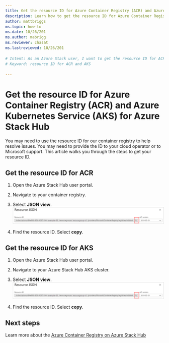 ```yaml
---
title: Get the resource ID for Azure Container Registry (ACR) and Azure Kubernetes Service (AKS) for Azure Stack Hub 
description: Learn how to get the resource ID for Azure Container Registry (ACR) and Azure Kubernetes Service (AKS) for Azure Stack Hub
author: mattbriggs
ms.topic: how-to
ms.date: 10/26/201
ms.author: mabrigg
ms.reviewer: chasat
ms.lastreviewed: 10/26/201

# Intent: As an Azure Stack user, I want to get the resource ID for ACR and AKS from the portal in Azure public so I can provide this to support.
# Keyword: resource ID for ACR and AKS

---
```


# Get the resource ID for Azure Container Registry (ACR) and Azure Kubernetes Service (AKS) for Azure Stack Hub

You may need to use the resource ID for our container registry to help resolve
issues. You may need to provide the ID to your cloud operator or to Microsoft 
support. This article walks you through the steps to get your resource ID.

## Get the resource ID for ACR

1. Open the Azure Stack Hub user portal.
2. Navigate to your container registry.
3. Select **JSON view**.  
    ![get the resource id string for ACR](.\media\container-registry-get-resource-id\acs-resource-id.png)

4. Find the resource ID. Select **copy**.

## Get the resource ID for AKS

1. Open the Azure Stack Hub user portal.
2. Navigate to your Azure Stack Hub AKS cluster.
3. Select **JSON view**.  
    ![get the resource id string for AKS](.\media\container-registry-get-resource-id\acs-resource-id.png)

4. Find the resource ID. Select **copy**.

## Next steps

Learn more about the [Azure Container Registry on Azure Stack Hub](container-registry-overview.md)
